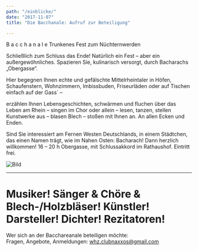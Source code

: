 ```yaml
---
path: "/einblicke/"
date: "2017-11-07"
title: "Die Bacchanale: Aufruf zur Beteiligung"

---
```



B a c c h a n a l e
Trunkenes Fest zum Nüchternwerden


Schließlich zum Schluss das Ende!
Natürlich ein Fest – aber ein außergewöhnliches.
Spazieren Sie, kulinarisch versorgt, durch Bacharachs „Obergasse“.

Hier begegnen Ihnen echte und gefälschte Mittelrheintaler in Höfen, Schaufenstern, Wohnzimmern, Imbissbuden, Friseurläden oder auf Tischen einfach auf der Gass´ –

erzählen Ihnen Lebensgeschichten, schwärmen und fluchen über das Leben am Rhein –
singen im Chor oder allein –
lesen, tanzen, stellen Kunstwerke aus –
blasen Blech –
stoßen mit Ihnen an.
An allen Ecken und Enden. 

Sind Sie interessiert am Fernen Westen Deutschlands, in einem Städtchen, das einen Namen trägt, wie im Nahen Osten: Bacharach!
Dann herzlich willkommen! 
16 – 20 h Obergasse, mit Schlussakkord im Rathaushof.
Eintritt frei.


![Bild](barb2.jpg)
<hr />

# Musiker! Sänger & Chöre & Blech-/Holzbläser! Künstler! Darsteller! Dichter! Rezitatoren!

Wer sich an der Bacchareanale beteiligen möchte:  
Fragen, Angebote, Anmeldungen:  whz.clubnaxxos@gmail.com



